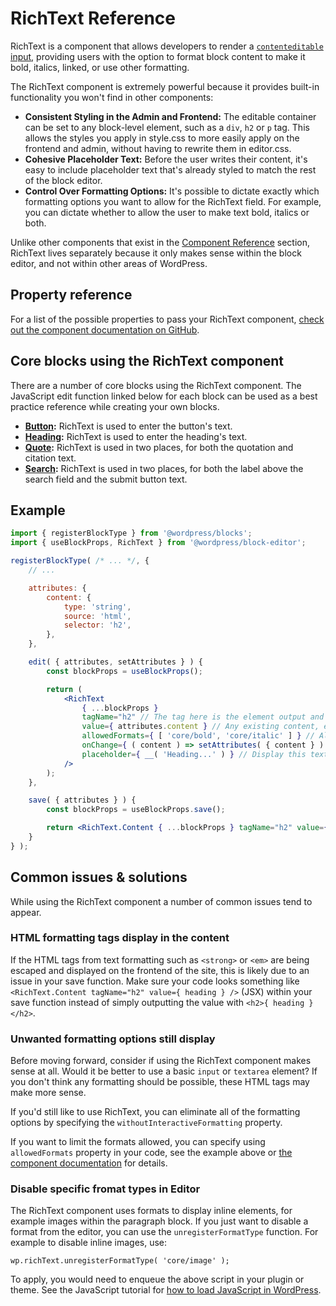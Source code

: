 # RichText Reference

RichText is a component that allows developers to render a [`contenteditable` input](https://developer.mozilla.org/en-US/docs/Web/Guide/HTML/Editable_content), providing users with the option to format block content to make it bold, italics, linked, or use other formatting.

The RichText component is extremely powerful because it provides built-in functionality you won't find in other components:

-   **Consistent Styling in the Admin and Frontend:** The editable container can be set to any block-level element, such as a `div`, `h2` or `p` tag. This allows the styles you apply in style.css to more easily apply on the frontend and admin, without having to rewrite them in editor.css.
-   **Cohesive Placeholder Text:** Before the user writes their content, it's easy to include placeholder text that's already styled to match the rest of the block editor.
-   **Control Over Formatting Options:** It's possible to dictate exactly which formatting options you want to allow for the RichText field. For example, you can dictate whether to allow the user to make text bold, italics or both.

Unlike other components that exist in the [Component Reference](/packages/components/README.md) section, RichText lives separately because it only makes sense within the block editor, and not within other areas of WordPress.

## Property reference

For a list of the possible properties to pass your RichText component, [check out the component documentation on GitHub](https://github.com/WordPress/gutenberg/blob/HEAD/packages/block-editor/src/components/rich-text/README.md).

## Core blocks using the RichText component

There are a number of core blocks using the RichText component. The JavaScript edit function linked below for each block can be used as a best practice reference while creating your own blocks.

-   **[Button](https://github.com/WordPress/gutenberg/blob/HEAD/packages/block-library/src/button/edit.js):** RichText is used to enter the button's text.
-   **[Heading](https://github.com/WordPress/gutenberg/blob/HEAD/packages/block-library/src/heading/edit.js):** RichText is used to enter the heading's text.
-   **[Quote](https://github.com/WordPress/gutenberg/blob/HEAD/packages/block-library/src/quote/edit.js):** RichText is used in two places, for both the quotation and citation text.
-   **[Search](https://github.com/WordPress/gutenberg/blob/HEAD/packages/block-library/src/search/edit.js):** RichText is used in two places, for both the label above the search field and the submit button text.

## Example



```jsx
import { registerBlockType } from '@wordpress/blocks';
import { useBlockProps, RichText } from '@wordpress/block-editor';

registerBlockType( /* ... */, {
	// ...

	attributes: {
		content: {
			type: 'string',
			source: 'html',
			selector: 'h2',
		},
	},

	edit( { attributes, setAttributes } ) {
		const blockProps = useBlockProps();

		return (
			<RichText
				{ ...blockProps }
				tagName="h2" // The tag here is the element output and editable in the admin
				value={ attributes.content } // Any existing content, either from the database or an attribute default
				allowedFormats={ [ 'core/bold', 'core/italic' ] } // Allow the content to be made bold or italic, but do not allow other formatting options
				onChange={ ( content ) => setAttributes( { content } ) } // Store updated content as a block attribute
				placeholder={ __( 'Heading...' ) } // Display this text before any content has been added by the user
			/>
		);
	},

	save( { attributes } ) {
		const blockProps = useBlockProps.save();

		return <RichText.Content { ...blockProps } tagName="h2" value={ attributes.content } />; // Saves <h2>Content added in the editor...</h2> to the database for frontend display
	}
} );
```

## Common issues & solutions

While using the RichText component a number of common issues tend to appear.

### HTML formatting tags display in the content

If the HTML tags from text formatting such as `<strong>` or `<em>` are being escaped and displayed on the frontend of the site, this is likely due to an issue in your save function. Make sure your code looks something like `<RichText.Content tagName="h2" value={ heading } />` (JSX) within your save function instead of simply outputting the value with `<h2>{ heading }</h2>`.

### Unwanted formatting options still display

Before moving forward, consider if using the RichText component makes sense at all. Would it be better to use a basic `input` or `textarea` element? If you don't think any formatting should be possible, these HTML tags may make more sense.

If you'd still like to use RichText, you can eliminate all of the formatting options by specifying the `withoutInteractiveFormatting` property.

If you want to limit the formats allowed, you can specify using `allowedFormats` property in your code, see the example above or [the component documentation](https://github.com/WordPress/gutenberg/blob/HEAD/packages/block-editor/src/components/rich-text/README.md#allowedformats-array) for details.

### Disable specific fromat types in Editor

The RichText component uses formats to display inline elements, for example images within the paragraph block. If you just want to disable a format from the editor, you can use the `unregisterFormatType` function. For example to disable inline images, use:

```
wp.richText.unregisterFormatType( 'core/image' );
```

To apply, you would need to enqueue the above script in your plugin or theme. See the JavaScript tutorial for [how to load JavaScript in WordPress](https://developer.wordpress.org/block-editor/how-to-guides/javascript/loading-javascript/).
